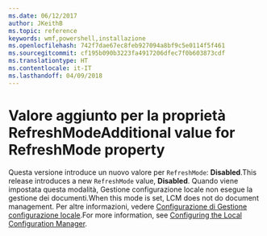 ```yaml
---
ms.date: 06/12/2017
author: JKeithB
ms.topic: reference
keywords: wmf,powershell,installazione
ms.openlocfilehash: 742f7dae67ec8feb927094a8bf9c5e0114f5f461
ms.sourcegitcommit: cf195b090b3223fa4917206dfec7f0b603873cdf
ms.translationtype: HT
ms.contentlocale: it-IT
ms.lasthandoff: 04/09/2018
---
```

# <a name="additional-value-for-refreshmode-property"></a><span data-ttu-id="c35fa-102">Valore aggiunto per la proprietà RefreshMode</span><span class="sxs-lookup"><span data-stu-id="c35fa-102">Additional value for RefreshMode property</span></span>

<span data-ttu-id="c35fa-103">Questa versione introduce un nuovo valore per `RefreshMode`: **Disabled**.</span><span class="sxs-lookup"><span data-stu-id="c35fa-103">This release introduces a new `RefreshMode` value, **Disabled**.</span></span> <span data-ttu-id="c35fa-104">Quando viene impostata questa modalità, Gestione configurazione locale non esegue la gestione dei documenti.</span><span class="sxs-lookup"><span data-stu-id="c35fa-104">When this mode is set, LCM does not do document management.</span></span> <span data-ttu-id="c35fa-105">Per altre informazioni, vedere [Configurazione di Gestione configurazione locale](https://msdn.microsoft.com/powershell/dsc/metaconfig).</span><span class="sxs-lookup"><span data-stu-id="c35fa-105">For more information, see [Configuring the Local Configuration Manager](https://msdn.microsoft.com/powershell/dsc/metaconfig).</span></span>